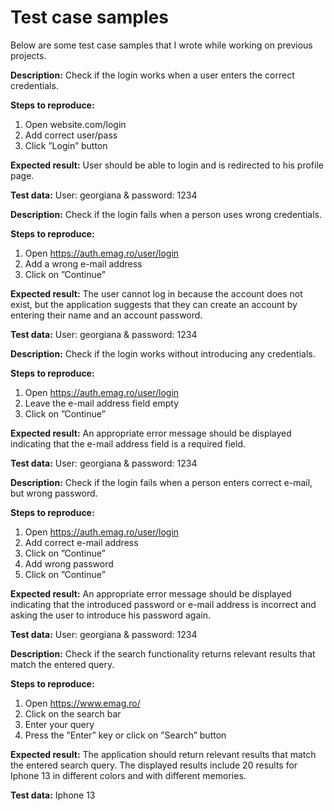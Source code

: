 # Test case samples
Below are some test case samples that I wrote while working on previous projects.

**Description:** Check if the login works when a user enters the correct credentials.

**Steps to reproduce:** 
1. Open website.com/login
2. Add correct user/pass
3. Click ”Login” button
   
**Expected result:** User should be able to login and is redirected to his profile page.

**Test data:** User: georgiana & password: 1234

**Description:** Check if the login fails when a person uses wrong credentials.

**Steps to reproduce:** 
1. Open https://auth.emag.ro/user/login
2. Add a wrong e-mail address
3. Click on ”Continue”
   
**Expected result:** The user cannot log in because the account does not exist, but the application suggests that they can create an account by entering their name and an account password.

**Test data:** User: georgiana & password: 1234

**Description:** Check if the login works without introducing any credentials.

**Steps to reproduce:** 
1. Open https://auth.emag.ro/user/login
2. Leave the e-mail address field empty
3. Click on ”Continue”
   
**Expected result:** An appropriate error message should be displayed indicating that the e-mail address field is a required field.

**Test data:** User: georgiana & password: 1234

**Description:** Check if the login fails when a person enters correct e-mail, but wrong password.

**Steps to reproduce:**
1. Open https://auth.emag.ro/user/login
2. Add correct e-mail address
3. Click on ”Continue”
4. Add wrong password
5. Click on ”Continue”
   
**Expected result:** An appropriate error message should be displayed indicating that the introduced password or e-mail address is incorrect and asking the user to introduce his password again.

**Test data:** User: georgiana & password: 1234

**Description:** Check if the search functionality returns relevant results that match the entered query.

**Steps to reproduce:** 
1. Open https://www.emag.ro/
2. Click on the search bar
3. Enter your query
4. Press the ”Enter” key or click on ”Search” button
   
**Expected result:** The application should return relevant results that match the entered search query. The displayed results include 20 results for Iphone 13 in different colors and with different memories.

**Test data:** Iphone 13
